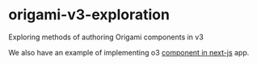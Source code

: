 # origami-v3-exploration
Exploring methods of authoring Origami components in v3

We also have an example of implementing o3 [component in next-js](./o3-components-in-next-js) app.